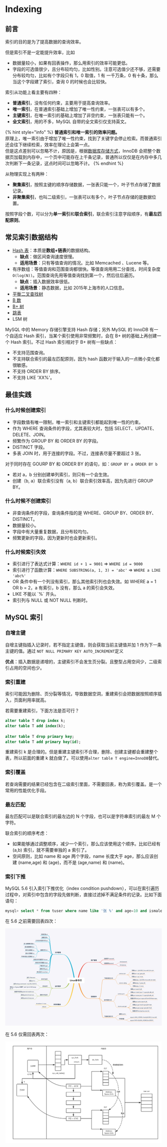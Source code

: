 # Indexing

## 前言

索引的目的是为了提高数据的查询效率。

但是索引不是一定能提升效率，比如

* 数据量较小，如果有回表操作，那么用索引的效率可能更低。
* 字段的可选值很少，且分布较均匀，比如性别。注意可选值少还不够，还需要分布较均匀，比如有个字段只有 1，0 取值，1 有 一千万条，0 有十条，那么当这个字段建了索引，查询 0 的时候也会比较快。

索引从功能上看主要有四种：

* **普通索引**，没有任何约束，主要用于提高查询效率。
* **唯一索引**，在普通索引基础上增加了唯一性约束，一张表可以有多个。
* **主键索引**，在唯一索引的基础上增加了非空约束，一张表只能有一个。
* **全文索引**，用的不多，MySQL 自带的全文索引仅支持英文。

{% hint style="info" %}
**普通索引和唯一索引的效率问题。**  
原理上，唯一索引由于增加了唯一性约束，找到了关键字会停止检索。而普通索引还会往下继续检索，效率在理论上会第一点。  
但是这点差别可以忽略不计，原因是，根据[数据库存储方式](storage.md)，InnoDB 会把整个数据页加载到内存中，一个页中可能存在上千条记录，普通所以仅仅是在内存中多几次判断下一条记录，这点时间可以忽略不计。
{% endhint %}

从物理实现上有两种：

* **聚集索引**，按照主键的顺序存储数据，一张表只能一个，叶子节点存储了数据记录。
* **非聚集索引**，也叫二级索引，一张表可以有多个，叶子节点存储的是数据位置。

按照字段个数，可以分为**单一索引**和**联合索引**，联合索引注意字段顺序，有**最左匹配原则**。

## 常见索引数据结构

* [Hash 表](../../computer-science/algorithm/hash-table.md)：本质是**数组+链表**的数据结构。
  * **缺点**：做区间查询速度很慢。
  * **适用场景**：只有等值查询的情况。比如 Memcached 、Lucene 等。
* 有序数组：等值查询和范围查询都很快。等值查询用用二分查找，时间复杂度`O(log(N))`。范围查询先用等值查询找到第一个，然后往后遍历。
  * **缺点**：插入数据效率很低。
  * **适用场景**：静态数据，比如 2015年上海市的人口信息。
* [平衡二叉查找树](../../computer-science/algorithm/tree.md#ping-heng-er-cha-cha-zhao-shu)
* [B 数](../../computer-science/algorithm/tree.md#b-shu)
* [B+ 树](../../computer-science/algorithm/tree.md#b-shu-1)
* [跳表](../../computer-science/algorithm/skip-list.md)
* LSM 树

MySQL 中的 Memory 存储引擎支持 Hash 存储；另外 MySQL 的 InnoDB 有一个自适应 Hash 索引，当某个索引使用非常频繁时，会在 B+ 树的基础上再创建一个 Hash 索引。不过 Hash 索引相对于 B+ 树有一些缺点：

* 不支持范围查询。
* 不支持联合索引的最左匹配原则，因为 hash 函数对于输入的一点微小变化都很敏感。
* 不支持 ORDER BY 排序。
* 不支持 LIKE 'XX%'。

## 最佳实践

### 什么时候创建索引

* 字段数值有唯一限制，唯一索引和主键索引都能起到唯一性的约束。
* 作为 WHERE 查询条件的字段，尤其表较大时，包括 SELECT、UPDATE、DELETE、JOIN。
* 频繁作为 GROUP BY 和 ORDER BY 的字段。
* DISTINCT 字段。
* 多表 JOIN 时，用于连接的字段。不过，连接表尽量不要超过 3 张。

对于同时存在 GOURP BY 和 ORDER BY 的语句，如：`GROUP BY a ORDER BY b`

* 若对 a，b 分别创建单列索引，则只有一个会生效。
* 创建（b, a）联合索引没有（a, b）联合索引效率高，因为先进行 GROUP BY。

### 什么时候不创建索引

* 非查询条件的字段，查询条件指的是 WHERE、GROUP BY、ORDER BY、DISTINCT。
* 数据量较小。
* 字段中有大量重复数据，且分布较均匀。
* 频繁更新的字段，因为更新时也会更新索引。

### 什么时候索引失效

* 索引进行了表达式计算：`WHERE id + 1 = 9001` =&gt; `WHERE id = 9000`
* 索引进行了函数计算：`WHERE SUBSTRING(a, 1, 3) = 'abc'` =&gt; `WHERE a LIKE 'abc%'`
* OR 条件中有一个列没有索引，那么其他索引列也会失效。如 WHERE a = 1 OR b = 2，a 有索引，b 没有，那么 a 的索引会失效。
* LIKE 不能以 \`%\` 开头。
* 索引列与 NULL 或 NOT NULL 判断时。

## MySQL 索引

### 自增主键

自增主键指插入记录时，若不指定主键值，则会获取当前主键值并加 1 作为下一条主键的值。通过 `NOT NULL PRIMARY KEY AUTO_INCREMENT`定义

**优点**：插入数据是递增的，主键索引不会发生页分裂。且整型占用空间少，二级索引占用的空间也少。

### 索引重建

索引可能因为删除、页分裂等情况，导致数据空洞，重建索引会把数据按照顺序插入，页面利用率就高。

若需要重建索引，下面方法是否可行？

```sql
alter table T drop index k;
alter table T add index(k);

alter table T drop primary key;
alter table T add primary key(id);
```

重建索引 k 是合理的。但是重建主键索引不合理，删除、创建主键都会重建整个表，所以前面的重建 k 就白做了。可以使用`alter table T engine=InnoDB`替代。

### 索引覆盖

若查询需要的结果已经包含在二级索引里面，不需要回表，称为索引覆盖。是一个常用的性能优化手段。

### 最左匹配

最左匹配可以是联合索引的最左边的 N 个字段，也可以是字符串索引的最左 M 个字符。

联合索引的顺序考虑：

* 如果能够通过调整顺序，减少一个索引，那么应该使用这个顺序。比如已经有 \(a,b\) 索引，就不需要单独的 a 索引了。
* 空间原则，比如 name 和 age 两个字段，name 长度大于 age，那么应该创建 \(name,age\) 和 \(age\)，而不是 \(age,name\) 和 \(name\)。

### 索引下推

MySQL 5.6 引入索引下推优化（index condition pushdown），可以在索引遍历过程中，对索引中包含的字段先做判断，直接过滤掉不满足条件的记录。比如下面语句：

```sql
mysql> select * from tuser where name like '张 %' and age=10 and ismale=1;
```

在 5.6 之前需要回表四次：

![](../../.gitbook/assets/image%20%2869%29.png)

在 5.6 仅需回表两次：

![](../../.gitbook/assets/image%20%28121%29.png)

